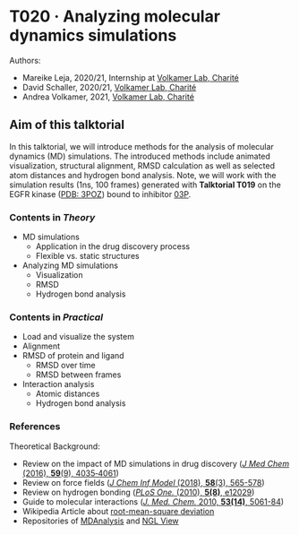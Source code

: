 # T020 · Analyzing molecular dynamics simulations

Authors:

- Mareike Leja, 2020/21, Internship at [Volkamer Lab, Charité](https://volkamerlab.org/) 
- David Schaller, 2020/21, [Volkamer Lab, Charité](https://volkamerlab.org/) 
- Andrea Volkamer, 2021, [Volkamer Lab, Charité](https://volkamerlab.org/) 


## Aim of this talktorial

In this talktorial, we will introduce methods for the analysis of molecular dynamics (MD) simulations. The introduced methods include animated visualization, structural alignment, RMSD calculation as well as selected atom distances and hydrogen bond analysis. 
Note, we will work with the simulation results (1ns, 100 frames) generated with **Talktorial T019** on the EGFR kinase ([PDB: 3POZ](https://www.rcsb.org/structure/3poz)) bound to inhibitor [03P](https://www.rcsb.org/ligand/03P). 


### Contents in *Theory*

- MD simulations
    - Application in the drug discovery process
    - Flexible vs. static structures
- Analyzing MD simulations
  - Visualization
  - RMSD
  - Hydrogen bond analysis


### Contents in *Practical*

- Load and visualize the system
- Alignment
- RMSD of protein and ligand
  - RMSD over time
  - RMSD between frames
- Interaction analysis
  - Atomic distances
  - Hydrogen bond analysis


### References

Theoretical Background:

- Review on the impact of MD simulations in drug discovery ([_J Med Chem_ (2016), **59**(9), 4035‐4061](https://doi.org/10.1021/acs.jmedchem.5b01684))
- Review on force fields ([_J Chem Inf Model_ (2018), **58**(3), 565-578](https://doi.org/10.1021/acs.jcim.8b00042))
- Review on hydrogen bonding ([_PLoS One._ (2010), **5(8)**, e12029](https://doi.org/10.1371%2Fjournal.pone.0012029))
- Guide to molecular interactions ([_J. Med. Chem._ 2010, **53(14)**, 5061-84](https://doi.org/10.1021/jm100112j))
- Wikipedia Article about [root-mean-square deviation](https://en.wikipedia.org/wiki/Root-mean-square_deviation)
- Repositories of [MDAnalysis](https://www.mdanalysis.org/) and [NGL View](https://github.com/arose/nglview)
